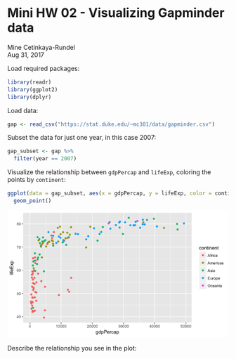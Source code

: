 # Mini HW 02 - Visualizing Gapminder data
Mine Cetinkaya-Rundel  
Aug 31, 2017  



Load required packages:


```r
library(readr)
library(ggplot2)
library(dplyr)
```

Load data:


```r
gap <- read_csv("https://stat.duke.edu/~mc301/data/gapminder.csv")
```

Subset the data for just one year, in this case 2007:


```r
gap_subset <- gap %>%
  filter(year == 2007)
```

Visualize the relationship between `gdpPercap` and `lifeExp`, coloring the points by `continent`:


```r
ggplot(data = gap_subset, aes(x = gdpPercap, y = lifeExp, color = continent)) +
  geom_point()
```

![](02-mini-hw-gapminder_files/figure-html/scatterplot-with-color-1.png)<!-- -->

Describe the relationship you see in the plot:
